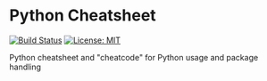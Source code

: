 # Python Cheatsheet 
[![Build Status](https://travis-ci.org/ggjersund/PythonCheatsheet.svg?branch=master)](https://travis-ci.org/ggjersund/PythonCheatsheet)
[![License: MIT](https://img.shields.io/badge/License-MIT-yellow.svg)](https://opensource.org/licenses/MIT)

Python cheatsheet and "cheatcode" for Python usage and package handling
